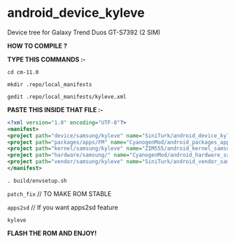 android_device_kyleve
======================

Device tree for Galaxy Trend Duos GT-S7392 (2 SIM)

<b>HOW TO COMPILE ?</b>

<b>TYPE THIS COMMANDS :- </b>

`cd cm-11.0`

`mkdir .repo/local_manifests`

`gedit .repo/local_manifests/kyleve.xml `

<b>PASTE THIS INSIDE THAT FILE :- </b>


```xml
<?xml version="1.0" encoding="UTF-8"?>
<manifest>
<project path="device/samsung/kyleve" name="SiniTurk/android_device_kyleve" revision="cm-11.0" />
<project path="packages/apps/FM" name="CyanogenMod/android_packages_apps_FMRadio" revision="cm-10.2" />
<project path="kernel/samsung/kyleve" name="ZIM555/android_kernel_samsung_kylevess" revision="master" />
<project path="hardware/samsung/" name="CyanogenMod/android_hardware_samsung" revision="cm-11.0" />
<project path="vendor/samsung/kyleve" name="SiniTurk/android_vendor_samsung_kyleve" revision="test" />
</manifest>
```

`. build/envsetup.sh `

`patch_fix`  // TO MAKE ROM STABLE

`apps2sd` // If you want apps2sd feature

`kyleve `

<b>FLASH THE ROM AND ENJOY!</b>
